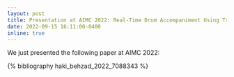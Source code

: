 ```yaml
---
layout: post
title: Presentation at AIMC 2022: Real-Time Drum Accompaniment Using Transformer Architecture
date: 2022-09-15 16:11:00-0400
inline: true
---
```


We just presented the following paper at AIMC 2022:

<div class="AIMC2022">
{% bibliography haki_behzad_2022_7088343 %}
</div>


